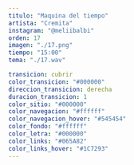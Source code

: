 ```yaml
---
titulo: "Maquina del tiempo"
artista: "Cremita"
instagram: "@meliibalbi"
orden: 17
imagen: "./17.png"
tiempo: "15:00"
tema: "./17.wav"

transicion: cubrir
color_transicion: "#000000"
direccion_transicion: derecha
duracion_transicion: 1
color_sitio: "#000000"
color_navegacion: "#ffffff"
color_navegacion_hover: "#545454"
color_fondo: "#ffffff"
color_letra: "#000000"
color_links: "#065A82"
color_links_hover: "#1C7293"
---
```

